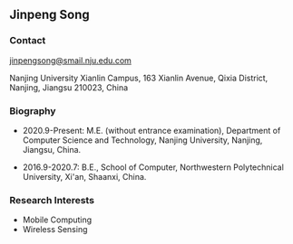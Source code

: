 ## Jinpeng Song

### Contact

jinpengsong@smail.nju.edu.com

Nanjing University Xianlin Campus, 163 Xianlin Avenue, Qixia District, Nanjing, Jiangsu 210023, China

### Biography

- 2020.9-Present: M.E. (without entrance examination), Department of Computer Science and Technology, Nanjing University, Nanjing, Jiangsu, China.

- 2016.9-2020.7: B.E.,  School of Computer, Northwestern Polytechnical University, Xi'an, Shaanxi, China.

### Research Interests

- Mobile Computing 
- Wireless Sensing

